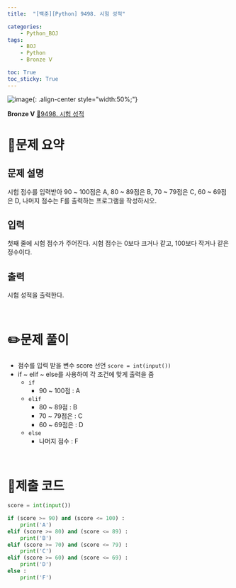 ```yaml
---
title:  "[백준][Python] 9498. 시험 성적" 

categories: 
    - Python_BOJ
tags: 
    - BOJ
    - Python
    - Bronze Ⅴ

toc: True
toc_sticky: True
---
```

![image](https://github.com/user-attachments/assets/32319fe8-99e9-4031-b5d1-9f1909b510dc){: .align-center style="width:50%;"}

**Bronze Ⅴ** 
[🔗9498. 시험 성적]('https://www.acmicpc.net/problem/9498')

# 📝문제 요약
## 문제 설명
시험 점수를 입력받아 90 ~ 100점은 A, 80 ~ 89점은 B, 70 ~ 79점은 C, 60 ~ 69점은 D, 나머지 점수는 F를 출력하는 프로그램을 작성하시오.

## 입력
첫째 줄에 시험 점수가 주어진다. 시험 점수는 0보다 크거나 같고, 100보다 작거나 같은 정수이다.

## 출력
시험 성적을 출력한다.


<br>

# ✏️문제 풀이
- 점수를 입력 받을 변수 score 선언 `score = int(input())`
- if ~ elif ~ else를 사용하여 각 조건에 맞게 출력을 줌
    - `if`
        - 90 ~ 100점 : A
    - `elif`
        - 80 ~ 89점 : B
        - 70 ~ 79점은 : C
        - 60 ~ 69점은 : D
    - `else`
        - 나머지 점수 : F

<br>

# 💯제출 코드
```python
score = int(input())

if (score >= 90) and (score <= 100) :
    print('A')
elif (score >= 80) and (score <= 89) :
    print('B')
elif (score >= 70) and (score <= 79) :
    print('C')
elif (score >= 60) and (score <= 69) :
    print('D')
else :
    print('F')
```